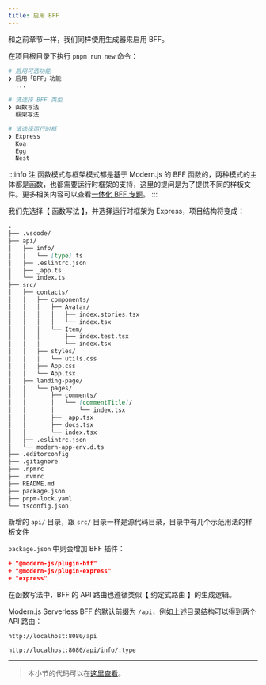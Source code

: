 ```yaml
---
title: 启用 BFF
---
```


和之前章节一样，我们同样使用生成器来启用 BFF。

在项目根目录下执行 `pnpm run new` 命令：

```bash
# 启用可选功能
❯ 启用「BFF」功能
  ...

# 请选择 BFF 类型
❯ 函数写法
  框架写法

# 请选择运行时框
❯ Express
  Koa
  Egg
  Nest
```

:::info 注
函数模式与框架模式都是基于 Modern.js 的 BFF 函数的，两种模式的主体都是函数，也都需要运行时框架的支持，这里的提问是为了提供不同的样板文件。更多相关内容可以查看[一体化 BFF 专题](/docs/guides/features/server-side/bff/function)。
:::

我们先选择【 函数写法 】，并选择运行时框架为 Express，项目结构将变成：

```md
.
├── .vscode/
├── api/
│   ├── info/
│   │   └── [type].ts
│   ├── .eslintrc.json
│   ├── _app.ts
│   └── index.ts
├── src/
│   ├── contacts/
│   │   ├── components/
│   │   │   ├── Avatar/
│   │   │   │   ├── index.stories.tsx
│   │   │   │   └── index.tsx
│   │   │   └── Item/
│   │   │       ├── index.test.tsx
│   │   │       └── index.tsx
│   │   ├── styles/
│   │   │   └── utils.css
│   │   ├── App.css
│   │   └── App.tsx
│   ├── landing-page/
│   │   └── pages/
│   │       ├── comments/
│   │       │   └── [commentTitle]/
│   │       │       └── index.tsx
│   │       ├── _app.tsx
│   │       ├── docs.tsx
│   │       └── index.tsx
│   ├── .eslintrc.json
│   └── modern-app-env.d.ts
├── .editorconfig
├── .gitignore
├── .npmrc
├── .nvmrc
├── README.md
├── package.json
├── pnpm-lock.yaml
└── tsconfig.json
```

新增的 `api/` 目录，跟 `src/` 目录一样是源代码目录，目录中有几个示范用法的样板文件

`package.json` 中则会增加 BFF 插件：

```json
+ "@modern-js/plugin-bff"
+ "@modern-js/plugin-express"
+ "express"
```

在函数写法中，BFF 的 API 路由也遵循类似【 约定式路由 】的生成逻辑。

Modern.js Serverless BFF 的默认前缀为 `/api`，例如上述目录结构可以得到两个 API 路由：

`http://localhost:8080/api`

`http://localhost:8080/api/info/:type`

---

> 本小节的代码可以在[这里查看](https://github.com/modern-js-dev/modern-js-examples/tree/main/tutorials/c09/hello-modern-2)。
